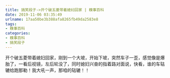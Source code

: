 ```yaml
---
title: 搞笑段子->开个破五菱带着媳妇回家 | 糗事百科
date: 2019-11-06 03:35:49
urlname: 17aa50be3b388afa8265fb49da2583e8
tags: 
- 糗事百科
categories:
- 糗事百科
- 搞笑段子
---
```

开个破五菱带着媳妇回家，刚到一个大坡，开始下坡，突然车子一歪，感觉像是爆胎了，一看后视镜，左后轮没了，同时媳妇兴奋的指着路对面说，快看，谁的车轱辘给跑那勒！我大吼一声，那咱的轱辘！！


